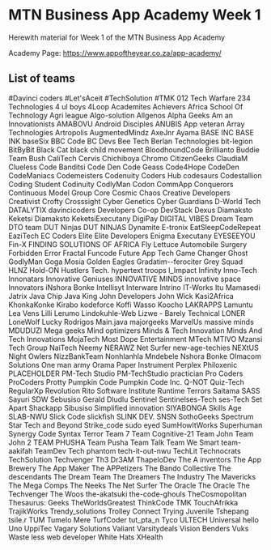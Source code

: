 # MTN Business App Academy Week 1 #

Herewith material for Week 1 of the MTN Business App Academy

Academy Page: https://www.appoftheyear.co.za/app-academy/

## List of teams ##

#Davinci coders 
#Let'sAceit
#TechSolution
#TMK
012 Tech Warfare
234 Technologies
4 ul boys
4Loop
Academites
Achievers
Africa School Of Technology
Agri league
Algo-solution
Allgenos
Alpha Geeks
Am an Innovationists
AMABOVU
Android Disciples
ANUBIS
App veteran
Array Technologies
Artropolis
AugmentedMindz
AxeJnr
Ayama
BASE INC
BASE INK
baseSix
BBC Code
BC Devs
Bee Tech
Berlan Technologies
bit-legion
BitByBit
Black Cat
black child movement
BloodhoundCode
Brillianto
Buddie Team
Bush
CaliTech
Cervis
Chichiboya
Chromo
CitizenGeeks
ClaudiaM
Clueless
Code Banditsi
Code Den
Code Geass
Code4Hope
CodeDen
CodeManiacs
Codemeisters
Codenuity
Coders Hub
codesaurs
Codestallion
Coding Student
Codinuity
CodlyMan
Codon
CommApp
Conquerors
Continuous Model Group
Core
Cosmic Chaos
Creative Developers
Creativist
Crofty
Crosssight
Cyber Genetics
Cyber Guardians
D-World Tech
DATALYTIX
davincicoders
Developers Co-op
DevStack
Dexus
Diamaksto Keketsi
Diamaksto KeketsiExecutany
DigiPay
DIGITAL VIBES
Dream Team 
DTO team
DUT Ninjas
DUT NINJAS 
Dynamite
E-tronix
EatSleepCodeRepeat
EaziTech
EC Coders
Elite
Elite Developers
Enigma
Executany
EYESEEYOU
Fin-X
FINDING SOLUTIONS OF AFRICA
Fly Lettuce Automobile Surgery
Forbidden Error
Fractal
Funcode
Future App Tech
Game Changer
Ghost
GodlyMan
Goga Mosia
Golden Eagles
Gradatim--ferociter
Grey Squad
HLNZ
Hold-ON
Hustlers Tech.
hypertext troops
I_Impact 
Infinity
Inno-Tech
Innonatars
Innovative Geniuses
INNOVATIVE MINDS
innovative space
Innovators
iNshora Bonke
Intellisyt
Interware
Intrino
IT-Works
Itu Mamasedi
Jatrix
Java Chip
Java King
John Developers
John Wick
Kasi2Africa
KhonkaKonke
Kirabo
kodeforce
Koffi Wasso
Koocho
LAKRAPPS
Lamuntu
Lea Vens Lilli
Lerumo
Lindokuhle-Web
Lizwe - Barely Technical
LONER
LoneWolf
Lucky Rodrigos
Main.java
majorgeeks
MarvelUs
massive minds
MDUDUZI 
Mega geeks
Mind optimizers
Minds & Tech Innovation
Minds And Tech Innovations
MojaTech
Most Dope Entertainment
MTech
MTIVO
Mzansi Tech Group
NaiTech
Neemy
NERAWZ
Net Surfer
new-age-techies
NEXtUS
Night Owlers
NizzBankTeam
Nonhlanhla Mndebele
Nshora Bonke
Olmacom Solutions
One man army
Orama
Paper Instrument
Perplex
Philoxenic
PLACEHOLDER
PM-Tech Studio
PM-TechStudio
practician
Pro Coders
ProCoders
Protty
Pumpkin Code
Pumpkin Code Inc. 
Q-NOT
Quiz-Tech
RegularXp
Revolution
Rito Software Institute
Runtime Terrors
Saitama
SASS
Sayuri
SDW
Sebusiso Gerald Dludlu
Sentinel
Sentinelses-Tech
ses-Tech
Set Apart
Shackapp
Sibusiso
Simplified innovation 
SIYABONGA
Skills Age
SLAB-NWU
Slick Code
slickfish
SLINK DEV.
SNSN
SothoGeeks
Spectrum
Star Tech and Beyond
Strike_code 
sudo eyed
SumHowItWorks
Superhuman
Synergy Code
Syntax Terror
Team 7
Team Cognitive-21
Team John
Team John 2 
TEAM PHUSHA
Team Pusha
Team Talk
Team We Smart
team-aakifah
TeamDev
Tech phantom
tech-it-out-nwu
TechLit
Technocrats
TechSolution
Techvenger
Th3 Dr3AM
ThapeloDev
The A inventors
The App Brewery
The App Maker
The APPetizers
The Bando Collective
The descendants
The Dream Team
The Dreamers
The Industry
The Mavericks
The Mega Comps
The Neeks
The Net Surfer
The Oracle
The Oracle 
The Techvenger
The Woos
the-akatsuki
the-code-ghouls
TheCosmopolitan
Thesaurus: Geeks
TheWorldsGreatest
ThinkCode
TMK
TouchAfrikka
TrajikWorks
Trendy_solutions 
Trolley Connect
Trying Juvenile
Tshepang
tsile.r
TUM
Tumelo Mere
TurfCoder
tut_pta_n
Tyco
ULTECH
Universal hello
Uno
UppiTec
Vagary Solutions
Valiant
Varsitydeals
Vision Benders
Vuks
Waste less
web developer
White Hats
XHealth

